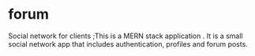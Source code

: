 # forum
Social network for clients ;This is a MERN stack application . It is a small social network app that includes authentication, profiles and forum posts.

